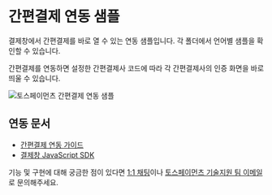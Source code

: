 # 간편결제 연동 샘플

결제창에서 간편결제를 바로 열 수 있는 연동 샘플입니다. 각 폴더에서 언어별 샘플을 확인할 수 있습니다.

간편결제를 연동하면 설정한 간편결제사 코드에 따라 각 간편결제사의 인증 화면을 바로 띄울 수 있습니다.

![토스페이먼츠 간편결제 연동 샘플](https://i.ibb.co/9vc97z4/payment-easypay-window.png)

## 연동 문서

- [간편결제 연동 가이드](https://docs.tosspayments.com/guides/payment/integration-direct)
- [결제창 JavaScript SDK](https://docs.tosspayments.com/sdk/payment-js)

기능 및 구현에 대해 궁금한 점이 있다면 [1:1 채팅](https://discord.com/invite/VdkfJnknD9)이나 [토스페이먼츠 기술지원 팀 이메일](techsupport@tosspayments.com)로 문의해주세요.
